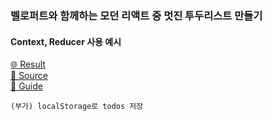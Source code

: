 ### 벨로퍼트와 함께하는 모던 리액트 중 멋진 투두리스트 만들기

#### Context, Reducer 사용 예시

[🌐 Result](https://ju-nong.github.io/react-study-guide-todo "Todos")<br>
[💾 Source](https://github.com/ju-nong/react-study/tree/main/guidebook-todo "Repository")<br>
[📄 Guide](https://react.vlpt.us/ "가이드북")<br>

```
(부가) localStorage로 todos 저장
```
